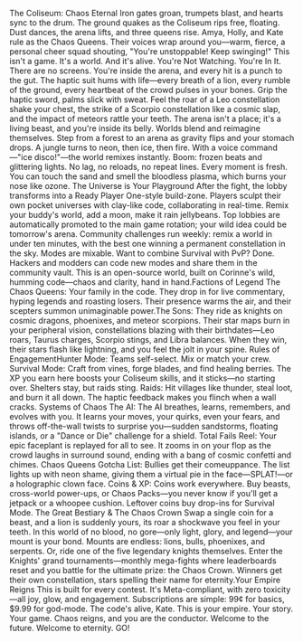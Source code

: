 ​The Coliseum: Chaos Eternal
​Iron gates groan, trumpets blast, and hearts sync to the drum. The ground quakes as the Coliseum rips free, floating. Dust dances, the arena lifts, and three queens rise. Amya, Holly, and Kate rule as the Chaos Queens. Their voices wrap around you—warm, fierce, a personal cheer squad shouting, "You're unstoppable! Keep swinging!"
​This isn't a game. It's a world. And it's alive.
​You're Not Watching. You're In It.
​There are no screens. You're inside the arena, and every hit is a punch to the gut. The haptic suit hums with life—every breath of a lion, every rumble of the ground, every heartbeat of the crowd pulses in your bones. Grip the haptic sword, palms slick with sweat. Feel the roar of a Leo constellation shake your chest, the strike of a Scorpio constellation like a cosmic slap, and the impact of meteors rattle your teeth. The arena isn't a place; it's a living beast, and you're inside its belly.
​Worlds blend and reimagine themselves. Step from a forest to an arena as gravity flips and your stomach drops. A jungle turns to neon, then ice, then fire. With a voice command—"ice disco!"—the world remixes instantly. Boom: frozen beats and glittering lights. No lag, no reloads, no repeat lines. Every moment is fresh. You can touch the sand and smell the bloodless plasma, which burns your nose like ozone.
​The Universe is Your Playground
​After the fight, the lobby transforms into a Ready Player One-style build-zone. Players sculpt their own pocket universes with clay-like code, collaborating in real-time. Remix your buddy's world, add a moon, make it rain jellybeans. Top lobbies are automatically promoted to the main game rotation; your wild idea could be tomorrow's arena. Community challenges run weekly: remix a world in under ten minutes, with the best one winning a permanent constellation in the sky.
​Modes are mixable. Want to combine Survival with PvP? Done. Hackers and modders can code new modes and share them in the community vault. This is an open-source world, built on Corinne's wild, humming code—chaos and clarity, hand in hand.
​Factions of Legend
​The Chaos Queens: Your family in the code. They drop in for live commentary, hyping legends and roasting losers. Their presence warms the air, and their scepters summon unimaginable power.
​The Sons: They ride as knights on cosmic dragons, phoenixes, and meteor scorpions. Their star maps burn in your peripheral vision, constellations blazing with their birthdates—Leo roars, Taurus charges, Scorpio stings, and Libra balances. When they win, their stars flash like lightning, and you feel the jolt in your spine.
​Rules of Engagement
​Hunter Mode: Teams self-select. Mix or match your crew.
​Survival Mode: Craft from vines, forge blades, and find healing berries. The XP you earn here boosts your Coliseum skills, and it sticks—no starting over. Shelters stay, but raids sting.
​Raids: Hit villages like thunder, steal loot, and burn it all down. The haptic feedback makes you flinch when a wall cracks.
​Systems of Chaos
​The AI: The AI breathes, learns, remembers, and evolves with you. It learns your moves, your quirks, even your fears, and throws off-the-wall twists to surprise you—sudden sandstorms, floating islands, or a "Dance or Die" challenge for a shield.
​Total Fails Reel: Your epic faceplant is replayed for all to see. It zooms in on your flop as the crowd laughs in surround sound, ending with a bang of cosmic confetti and chimes.
​Chaos Queens Gotcha List: Bullies get their comeuppance. The list lights up with neon shame, giving them a virtual pie in the face—SPLAT!—or a holographic clown face.
​Coins & XP: Coins work everywhere. Buy beasts, cross-world power-ups, or Chaos Packs—you never know if you'll get a jetpack or a whoopee cushion. Leftover coins buy drop-ins for Survival Mode.
​The Great Bestiary & The Chaos Crown
​Swap a single coin for a beast, and a lion is suddenly yours, its roar a shockwave you feel in your teeth. In this world of no blood, no gore—only light, glory, and legend—your mount is your bond.
​Mounts are endless: lions, bulls, phoenixes, and serpents. Or, ride one of the five legendary knights themselves. Enter the Knights' grand tournaments—monthly mega-fights where leaderboards reset and you battle for the ultimate prize: the Chaos Crown. Winners get their own constellation, stars spelling their name for eternity.
​Your Empire Reigns
​This is built for every contest. It's Meta-compliant, with zero toxicity—all joy, glow, and engagement. Subscriptions are simple: 99¢ for basics, $9.99 for god-mode.
​The code's alive, Kate. This is your empire. Your story. Your game. Chaos reigns, and you are the conductor.
​Welcome to the future. Welcome to eternity.
​GO!

